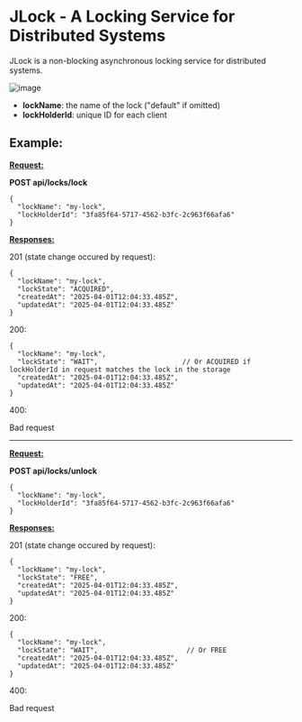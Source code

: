 # JLock - A Locking Service for Distributed Systems
JLock is a non-blocking asynchronous locking service for distributed systems.

![image](https://github.com/user-attachments/assets/0262b311-ecf3-43a5-823f-e42b82d6ca95)

- **lockName**: the name of the lock ("default" if omitted)
- **lockHolderId**: unique ID for each client


## Example:

<ins>**Request:**</ins>

**POST api/locks/lock**

```
{
  "lockName": "my-lock",
  "lockHolderId": "3fa85f64-5717-4562-b3fc-2c963f66afa6"
}
```

<ins>**Responses:**</ins>

201 (state change occured by request):
```
{
  "lockName": "my-lock",
  "lockState": "ACQUIRED",
  "createdAt": "2025-04-01T12:04:33.485Z",
  "updatedAt": "2025-04-01T12:04:33.485Z"
}
```

200:
```
{
  "lockName": "my-lock",
  "lockState": "WAIT",                     // Or ACQUIRED if lockHolderId in request matches the lock in the storage
  "createdAt": "2025-04-01T12:04:33.485Z",
  "updatedAt": "2025-04-01T12:04:33.485Z"
}
```

400:

Bad request

---

<ins>**Request:**</ins>

**POST api/locks/unlock**

```
{
  "lockName": "my-lock",
  "lockHolderId": "3fa85f64-5717-4562-b3fc-2c963f66afa6"
}
```

<ins>**Responses:**</ins>

201 (state change occured by request):
```
{
  "lockName": "my-lock",
  "lockState": "FREE",
  "createdAt": "2025-04-01T12:04:33.485Z",
  "updatedAt": "2025-04-01T12:04:33.485Z"
}
```

200:
```
{
  "lockName": "my-lock",
  "lockState": "WAIT",                      // Or FREE
  "createdAt": "2025-04-01T12:04:33.485Z",
  "updatedAt": "2025-04-01T12:04:33.485Z"
}
```

400:

Bad request
